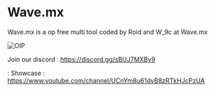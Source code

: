 # Wave.mx
Wave.mx is a op free multi tool coded by Roid and W_9c at Wave.mx

![OIP](https://github.com/Roideer123/Wave.mx/assets/168351843/7af74d4d-94e6-4066-a693-5f48d425c1b2)

Join our discord
: https://discord.gg/sBUJ7MXBy9

: Showcase :
https://www.youtube.com/channel/UCnYm8u61dvB8zRTkHJcPzUA
